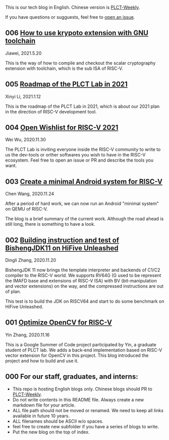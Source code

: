 This is our tech blog in English. Chinese version is [PLCT-Weekly](https://github.com/isrc-cas/PLCT-Weekly).

If you have questions or sugguests, feel free to [open an issue](https://github.com/plctlab/plctlab.github.io/issues).

## 006 [How to use krypoto extension with GNU toolchain](https://plctlab.github.io/how-to-build-scalar-cryptography-gnu-toolchain.html)

Jiawei, 2021.5.20

This is the way of how to compile and checkout the scalar cryptography extension with toolchain, which is the sub ISA of RISC-V.

## 005 [Roadmap of the PLCT Lab in 2021](https://plctlab.github.io/PLCT-Roadmap-2021.html)

Xinyi Li, 2021.1.12

This is the roadmap of the PLCT Lab in 2021, which is about our 2021 plan in the direction of RISC-V development tool.

## 004 [Open Wishlist for RISC-V 2021](https://plctlab.github.io/events/RISCV-Open-Wishlist-2021.html)

Wei Wu, 2020.11.30

The PLCT Lab is inviting everyone inside the RISC-V community to write to us the dev-tools or orther softwares you wish to have in the RISC-V ecosystem.
Feel free to open an issue or PR and describe the tools you want.

## 003 [Create a minimal Android system for RISC-V](https://plctlab.github.io/aosp/create-a-minimal-android-system-for-riscv.html)

Chen Wang, 2020.11.24

After a period of hard work, we can now run an Android "minimal system" on QEMU of RISC-V.

The blog is a brief summary of the current work. Although the road ahead is still long, there is something to have a look.

## 002 [Building instruction and test of BishengJDK11 on HiFive Unleashed](https://plctlab.github.io/openjdk/Building_instruction_and_test_of_BishengJDK11_on_HiFive_Unleashed.html)

Dingli Zhang, 2020.11.20

BishengJDK 11 now brings the template interpreter and backends of C1/C2 compiler to the RISC-V world. We supports RV64G (G used to be represent the IMAFD base and extensions of RISC-V ISA) with BV (bit-manipulation and vector extensions) on the way, and the compressed instructions are out of plan.

This test is to build the JDK on RISCV64 and start to do some benchmark on HiFive Unleashed.

## 001 [Optimize OpenCV for RISC-V](https://plctlab.github.io/opencv/Optimize_OpenCV_for_RISC-V.html)

Yin Zhang, 2020.11.16

This is a Google Summer of Code project participated by Yin, a graduate student of PLCT lab. We adds a back-end implementation based on RISC-V vector extension for OpenCV in this project. This blog introduced the project and how to build and use it.

## 000 For our staff, graduates, and interns:

- This repo is hosting English blogs only. Chinese blogs should PR to [PLCT-Weekly](https://github.com/isrc-cas/PLCT-Weekly).
- Do not write contents in this README file. Always create a new markdown file for your article.
- ALL file path should not be moved or renamed. We need to keep all links available in future 10 years.
- ALL filenames should be ASCII w/o spaces.
- feel free to create new subfolder if you have a series of blogs to write.
- Put the new blog on the top of index.
